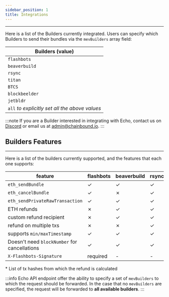 ```yaml
---
sidebar_position: 1
title: Integrations
---
```


---

Here is a list of the Builders currently integrated.
Users can specify which Builders to send their bundles via the `mevBuilders` array field:

| **Builders (value)**                           |
| ---------------------------------------------- |
| `flashbots`                                    |
| `beaverbuild`                                  |
| `rsync`                                        |
| `titan`                                        |
| `BTCS`                                         |
| `blockbeelder`                                 |
| `jetbldr`                                      |
| `all` _to explicitly set all the above values_ |

:::note
If you are a Builder interested in integrating with Echo,
contact us on [Discord](https://discord.gg/J4KNdeCYGX) or email us at admin@chainbound.io.
:::

## Builders Features

---

Here is a list of the builders currently supported, and the features that each one supports:

| **feature**                                  | **flashbots** | **beaverbuild** | **rsync** | **titan** | **blockbeelder** | **btcs** | **jetbldr** |
|----------------------------------------------|---------------|-----------------|-----------|-----------|------------------|----------|-------------|
| `eth_sendBundle`                             | ✓             | ✓               | ✓         | ✓         | ✓                | ✓        | ✓           |
| `eth_cancelBundle`                           | ✓             | ✗               | ✓         | ✓         | ✗                | ✗        | ✗           |
| `eth_sendPrivateRawTransaction`              | ✓             | ✓               | ✓         | ✓         | ✗                | ✗        | ✗           |
| ETH refunds                                  | ✗             | ✓               | ✓         | ✓         | ✗                | ✗        | ✗           |
| custom refund recipient                      | ✗             | ✓               | ✓         | ✓         | ✗                | ✗        | ✗           |
| refund on multiple txs                       | ✗             | ✗               | ✓         | ✗         | ✗                | ✗        | ✗           |
| supports `min/maxTimestamp`                  | ✓             | ✓               | ✓         | ✓         | ✓                | ✓        | ✓           |
| Doesn't need `blockNumber` for cancellations | ✓             | ✓               | ✓         | ✓         | ✓                | ✓        | ✓           |
| `X-Flashbots-Signature`                      | required      | -               | -         | optional  | optional         | optional | optional    |

\* List of tx hashes from which the refund is calculated 

:::info
Echo API endpoint offer the ability to specify a set of `mevBuilders` to which the request should be forwarded.
In the case that no `mevBuilders` are specified, the request will be forwarded to **all available builders**.
:::
